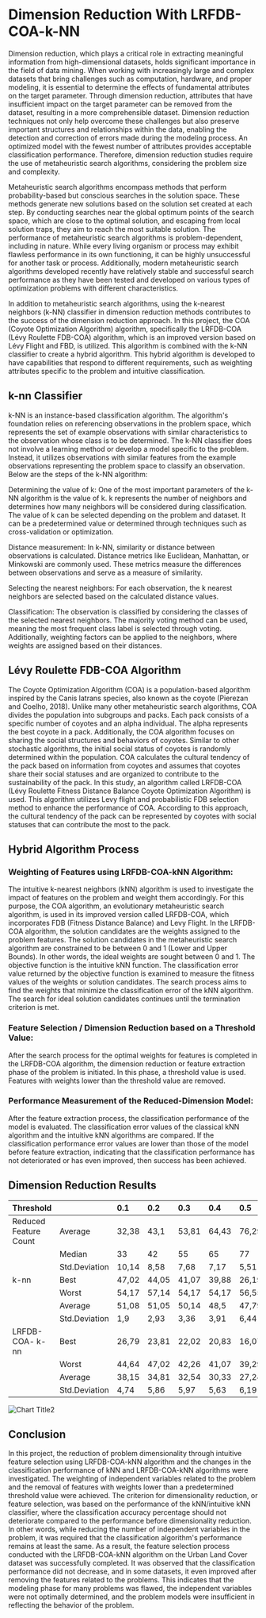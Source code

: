 # Dimension Reduction With LRFDB-COA-k-NN

Dimension reduction, which plays a critical role in extracting meaningful information from high-dimensional datasets, holds significant importance in the field of data mining. When working with increasingly large and complex datasets that bring challenges such as computation, hardware, and proper modeling, it is essential to determine the effects of fundamental attributes on the target parameter. Through dimension reduction, attributes that have insufficient impact on the target parameter can be removed from the dataset, resulting in a more comprehensible dataset. Dimension reduction techniques not only help overcome these challenges but also preserve important structures and relationships within the data, enabling the detection and correction of errors made during the modeling process. An optimized model with the fewest number of attributes provides acceptable classification performance. Therefore, dimension reduction studies require the use of metaheuristic search algorithms, considering the problem size and complexity.

Metaheuristic search algorithms encompass methods that perform probability-based but conscious searches in the solution space. These methods generate new solutions based on the solution set created at each step. By conducting searches near the global optimum points of the search space, which are close to the optimal solution, and escaping from local solution traps, they aim to reach the most suitable solution. The performance of metaheuristic search algorithms is problem-dependent, including in nature. While every living organism or process may exhibit flawless performance in its own functioning, it can be highly unsuccessful for another task or process. Additionally, modern metaheuristic search algorithms developed recently have relatively stable and successful search performance as they have been tested and developed on various types of optimization problems with different characteristics.

In addition to metaheuristic search algorithms, using the k-nearest neighbors (k-NN) classifier in dimension reduction methods contributes to the success of the dimension reduction approach. In this project, the COA (Coyote Optimization Algorithm) algorithm, specifically the LRFDB-COA (Lévy Roulette FDB-COA) algorithm, which is an improved version based on Lévy Flight and FBD, is utilized. This algorithm is combined with the k-NN classifier to create a hybrid algorithm. This hybrid algorithm is developed to have capabilities that respond to different requirements, such as weighting attributes specific to the problem and intuitive classification.

## k-nn Classifier

k-NN is an instance-based classification algorithm. The algorithm's foundation relies on referencing observations in the problem space, which represents the set of example observations with similar characteristics to the observation whose class is to be determined. The k-NN classifier does not involve a learning method or develop a model specific to the problem. Instead, it utilizes observations with similar features from the example observations representing the problem space to classify an observation.
Below are the steps of the k-NN algorithm:

Determining the value of k: One of the most important parameters of the k-NN algorithm is the value of k. k represents the number of neighbors and determines how many neighbors will be considered during classification. The value of k can be selected depending on the problem and dataset. It can be a predetermined value or determined through techniques such as cross-validation or optimization.

Distance measurement: In k-NN, similarity or distance between observations is calculated. Distance metrics like Euclidean, Manhattan, or Minkowski are commonly used. These metrics measure the differences between observations and serve as a measure of similarity.

Selecting the nearest neighbors: For each observation, the k nearest neighbors are selected based on the calculated distance values.

Classification: The observation is classified by considering the classes of the selected nearest neighbors. The majority voting method can be used, meaning the most frequent class label is selected through voting. Additionally, weighting factors can be applied to the neighbors, where weights are assigned based on their distances.

## Lévy Roulette FDB-COA Algorithm

The Coyote Optimization Algorithm (COA) is a population-based algorithm inspired by the Canis latrans species, also known as the coyote (Pierezan and Coelho, 2018). Unlike many other metaheuristic search algorithms, COA divides the population into subgroups and packs. Each pack consists of a specific number of coyotes and an alpha individual. The alpha represents the best coyote in a pack. Additionally, the COA algorithm focuses on sharing the social structures and behaviors of coyotes. Similar to other stochastic algorithms, the initial social status of coyotes is randomly determined within the population. COA calculates the cultural tendency of the pack based on information from coyotes and assumes that coyotes share their social statuses and are organized to contribute to the sustainability of the pack. In this study, an algorithm called LRFDB-COA (Lévy Roulette Fitness Distance Balance Coyote Optimization Algorithm) is used. This algorithm utilizes Levy flight and probabilistic FDB selection method to enhance the performance of COA. According to this approach, the cultural tendency of the pack can be represented by coyotes with social statuses that can contribute the most to the pack.

## Hybrid Algorithm Process

### Weighting of Features using LRFDB-COA-kNN Algorithm:
The intuitive k-nearest neighbors (kNN) algorithm is used to investigate the impact of features on the problem and weight them accordingly. For this purpose, the COA algorithm, an evolutionary metaheuristic search algorithm, is used in its improved version called LRFDB-COA, which incorporates FDB (Fitness Distance Balance) and Levy Flight. In the LRFDB-COA algorithm, the solution candidates are the weights assigned to the problem features. The solution candidates in the metaheuristic search algorithm are constrained to be between 0 and 1 (Lower and Upper Bounds). In other words, the ideal weights are sought between 0 and 1. The objective function is the intuitive kNN function. The classification error value returned by the objective function is examined to measure the fitness values of the weights or solution candidates. The search process aims to find the weights that minimize the classification error of the kNN algorithm. The search for ideal solution candidates continues until the termination criterion is met.

### Feature Selection / Dimension Reduction based on a Threshold Value:
After the search process for the optimal weights for features is completed in the LRFDB-COA algorithm, the dimension reduction or feature extraction phase of the problem is initiated. In this phase, a threshold value is used. Features with weights lower than the threshold value are removed.

### Performance Measurement of the Reduced-Dimension Model:
After the feature extraction process, the classification performance of the model is evaluated. The classification error values of the classical kNN algorithm and the intuitive kNN algorithms are compared. If the classification performance error values are lower than those of the model before feature extraction, indicating that the classification performance has not deteriorated or has even improved, then success has been achieved.

## Dimension Reduction Results

|Threshold| |0.1|0.2|0.3|0.4|0.5|0.6|0.7|0.8|
|:----|:----|:----|:----|:----|:----|:----|:----|:----|:----|
|Reduced Feature Count|Average|32,38|43,1|53,81|64,43|76,29|87,19|99,05|109,86|
| |Median|33|42|55|65|77|86|99|111|
| |Std.Deviation|10,14|8,58|7,68|7,17|5,51|5,27|6,38|7,56|
|k-nn|Best|47,02|44,05|41,07|39,88|26,19|26,19|27,38|26,79|
| |Worst|54,17|57,14|54,17|54,17|56,55|55,95|56,55|55,95|
| |Average|51,08|51,05|50,14|48,5|47,79|46,83|48,36|45,46|
| |Std.Deviation|1,9|2,93|3,36|3,91|6,44|6,87|7,27|8,09|
|LRFDB-COA- k-nn|Best|26,79|23,81|22,02|20,83|16,07|17,26|17,26|16,07|
| |Worst|44,64|47,02|42,26|41,07|39,29|39,29|43,45|33,33|
| |Average|38,15|34,81|32,54|30,33|27,24|25,31|25,14|23,19|
| |Std.Deviation|4,74|5,86|5,97|5,63|6,19|5,05|6,62|4,29|

![Chart Title2](https://github.com/kurtvelican/Dimension-Reduction-With-LRFDB-COA-k-NN/assets/55495821/0d1b4f37-fc42-487b-8763-8e0cc96b7897)


## Conclusion

In this project, the reduction of problem dimensionality through intuitive feature selection using LRFDB-COA-kNN algorithm and the changes in the classification performance of kNN and LRFDB-COA-kNN algorithms were investigated. The weighting of independent variables related to the problem and the removal of features with weights lower than a predetermined threshold value were achieved. The criterion for dimensionality reduction, or feature selection, was based on the performance of the kNN/intuitive kNN classifier, where the classification accuracy percentage should not deteriorate compared to the performance before dimensionality reduction. In other words, while reducing the number of independent variables in the problem, it was required that the classification algorithm's performance remains at least the same. As a result, the feature selection process conducted with the LRFDB-COA-kNN algorithm on the Urban Land Cover dataset was successfully completed. It was observed that the classification performance did not decrease, and in some datasets, it even improved after removing the features related to the problems. This indicates that the modeling phase for many problems was flawed, the independent variables were not optimally determined, and the problem models were insufficient in reflecting the behavior of the problem.




